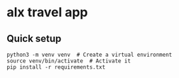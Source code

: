 # alx travel app

## Quick setup

```
python3 -m venv venv  # Create a virtual environment
source venv/bin/activate  # Activate it
pip install -r requirements.txt
```
